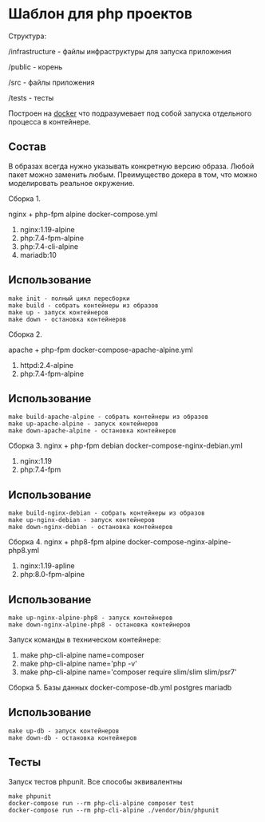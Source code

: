 # Шаблон для php проектов

Структура:

/infrastructure - файлы инфраструктуры для запуска приложения

/public - корень

/src - файлы приложения

/tests - тесты

Построен на [docker](https://www.docker.com/get-started) что подразумевает под собой
запуска отдельного процесса в контейнере.

## Состав
В образах всегда нужно указывать конкретную версию образа.
Любой пакет можно заменить любым.
Преимущество докера в том, что можно моделировать реальное окружение.

Сборка 1.

nginx + php-fpm alpine docker-compose.yml
1. nginx:1.19-alpine
2. php:7.4-fpm-alpine
3. php:7.4-cli-alpine
4. mariadb:10

## Использование
```
make init - полный цикл пересборки
make build - собрать контейнеры из образов
make up - запуск контейнеров
make down - остановка контейнеров
```

Сборка 2.

apache + php-fpm docker-compose-apache-alpine.yml
1. httpd:2.4-alpine
2. php:7.4-fpm-alpine

## Использование
```
make build-apache-alpine - собрать контейнеры из образов
make up-apache-alpine - запуск контейнеров
make down-apache-alpine - остановка контейнеров
```
Сборка 3.
nginx + php-fpm debian docker-compose-nginx-debian.yml
1. nginx:1.19
2. php:7.4-fpm

## Использование
```
make build-nginx-debian - собрать контейнеры из образов
make up-nginx-debian - запуск контейнеров
make down-nginx-debian - остановка контейнеров
```
Сборка 4.
nginx + php8-fpm alpine docker-compose-nginx-alpine-php8.yml
1. nginx:1.19-apline
2. php:8.0-fpm-alpine

## Использование
```
make up-nginx-alpine-php8 - запуск контейнеров
make down-nginx-alpine-php8 - остановка контейнеров
```

Запуск команды в техническом контейнере:
1. make php-cli-alpine name=composer
2. make php-cli-alpine name='php
 -v'
3. make php-cli-alpine name='composer require slim/slim slim/psr7'

Сборка 5.
Базы данных
docker-compose-db.yml postgres mariadb

## Использование
```
make up-db - запуск контейнеров
make down-db - остановка контейнеров
```
## Тесты

Запуск тестов phpunit. Все способы эквивалентны

```
make phpunit
docker-compose run --rm php-cli-alpine composer test
docker-compose run --rm php-cli-alpine ./vendor/bin/phpunit
```
